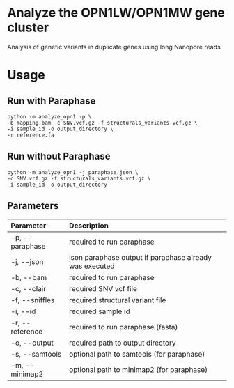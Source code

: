 # Analyze the OPN1LW/OPN1MW gene cluster
Analysis of genetic variants in duplicate genes using long Nanopore reads

# Usage

## Run with Paraphase

```
python -m analyze_opn1 -p \
-b mapping.bam -c SNV.vcf.gz -f structurals_variants.vcf.gz \
-i sample_id -o output_directory \
-r reference.fa
```

## Run without Paraphase

```
python -m analyze_opn1 -j paraphase.json \
-c SNV.vcf.gz -f structurals_variants.vcf.gz \
-i sample_id -o output_directory
```

## Parameters

| Parameter | Description|
|:------------|:-----------|
| -p, --paraphase | required to run paraphase |
| -j, --json   | json paraphase output if paraphase already was executed |
| -b, --bam    | required to run paraphase |
| -c, --clair | required SNV vcf file |
| -f, --sniffles | required structural variant file |
| -i, --id | required sample id |
| -r, --reference | required to run paraphase (fasta) |
| -o, --output | required path to output directory |
| -s, --samtools | optional path to samtools (for paraphase) |
| -m, --minimap2 | optional path to minimap2 (for paraphase) |
